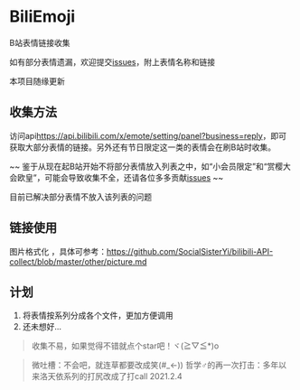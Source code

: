 # BiliEmoji
 B站表情链接收集
 
如有部分表情遗漏，欢迎提交[issues](https://github.com/lrhtony/biliEmoji/issues)，附上表情名称和链接

本项目随缘更新


## 收集方法
访问api<https://api.bilibili.com/x/emote/setting/panel?business=reply>，即可获取大部分表情的链接。另外还有节日限定这一类的表情会在刷B站时收集。

~~ 鉴于从现在起B站开始不将部分表情放入列表之中，如“小会员限定”和“赏樱大会欧皇”，可能会导致收集不全，还请各位多多贡献[issues](https://github.com/lrhtony/biliEmoji/issues) ~~

目前已解决部分表情不放入该列表的问题


## 链接使用
图片格式化 ，具体可参考：<https://github.com/SocialSisterYi/bilibili-API-collect/blob/master/other/picture.md>


## 计划
1. 将表情按系列分成各个文件，更加方便调用
2. 还未想好...


> 收集不易，如果觉得不错就点个star吧！ヾ(≧▽≦*)o

> 微吐槽：不会吧，就连草都要改成笑(#_<-))
> 哲学♂的再一次打击：多年以来洛天依系列的打尻改成了打call 2021.2.4